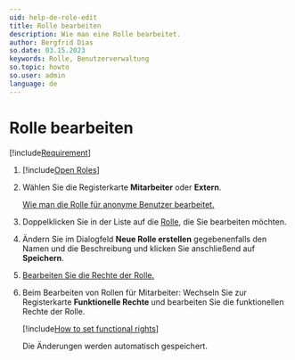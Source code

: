 ```yaml
---
uid: help-de-role-edit
title: Rolle bearbeiten
description: Wie man eine Rolle bearbeitet.
author: Bergfrid Dias
so.date: 03.15.2023
keywords: Rolle, Benutzerverwaltung
so.topic: howto
so.user: admin
language: de
---
```


# Rolle bearbeiten

[!include[Requirement](../includes/note-anon-req.md)]

1. [!include[Open Roles](includes/open-roles.md)]

2. Wählen Sie die Registerkarte **Mitarbeiter** oder **Extern**.

    [Wie man die Rolle für anonyme Benutzer bearbeitet.][1]

3. Doppelklicken Sie in der Liste auf die [Rolle][3], die Sie bearbeiten möchten.

4. Ändern Sie im Dialogfeld **Neue Rolle erstellen** gegebenenfalls den Namen und die Beschreibung und klicken Sie anschließend auf **Speichern**.

5. [Bearbeiten Sie die Rechte der Rolle.][4]

6. Beim Bearbeiten von Rollen für Mitarbeiter: Wechseln Sie zur Registerkarte **Funktionelle Rechte** und bearbeiten Sie die funktionellen Rechte der Rolle.

    [!include[How to set functional rights](includes/add-remove-right.md)]

    Die Änderungen werden automatisch gespeichert.

<!-- Referenced links -->
[1]: edit-rights-for-anonymous-users.md
[3]: index.md
[4]: set-data-rights-for-role.md

<!-- Referenced images -->
